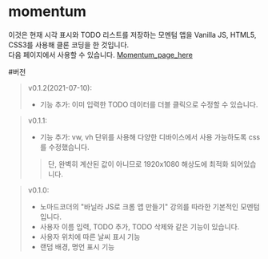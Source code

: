 # momentum
이것은 현재 시각 표시와 TODO 리스트를 저장하는 모멘텀 앱을 Vanilla JS, HTML5, CSS3를 사용해 클론 코딩을 한 것입니다.  
다음 페이지에서 사용할 수 있습니다. [Momentum_page_here](https://eoehd1ek.github.io/momentum/)

#버전
> v0.1.2(2021-07-10):
>- 기능 추가: 이미 입력한 TODO 데이터를 더블 클릭으로 수정할 수 있습니다.

> v0.1.1:
>- 기능 추가: vw, vh 단위를 사용해 다양한 디바이스에서 사용 가능하도록 css를 수정했습니다. 
>> 단, 완벽히 계산된 값이 아니므로 1920x1080 해상도에 최적화 되어있습니다.

> v0.1.0:
>- 노마드코더의 "바닐라 JS로 크롬 앱 만들기" 강의를 따라한 기본적인 모멘텀입니다.
>- 사용자 이름 입력, TODO 추가, TODO 삭제와 같은 기능이 있습니다.
>- 사용자 위치에 따른 날씨 표시 기능
>- 랜덤 배경, 명언 표시 기능
